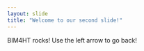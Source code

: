 ```yaml
---
layout: slide
title: "Welcome to our second slide!"
---
```

BIM4HT rocks!
Use the left arrow to go back!